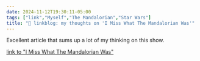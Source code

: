 ```yaml
---
date: 2024-11-12T19:30:11-05:00
tags: ["link","Myself","The Mandalorian","Star Wars"]
title: "🔗 linkblog: my thoughts on 'I Miss What The Mandalorian Was'"
---
```

Excellent article that sums up a lot of my thinking on this show.

[link to "I Miss What The Mandalorian Was"](https://gizmodo.com/the-mandalorian-fifth-anniversary-retrospective-star-wars-lucasfilm-2000523843)